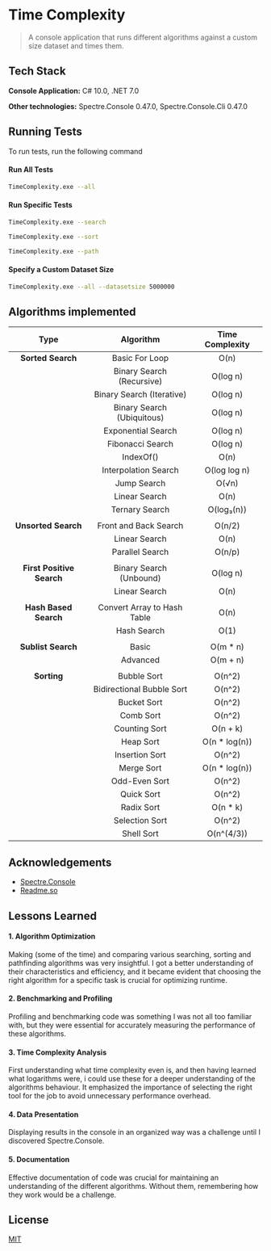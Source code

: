 
# Time Complexity

>A console application that runs different algorithms against a custom size dataset and times them.


## Tech Stack

**Console Application:** C# 10.0, .NET 7.0

**Other technologies:** Spectre.Console 0.47.0, Spectre.Console.Cli 0.47.0


## Running Tests

To run tests, run the following command

#### Run All Tests
```bash
TimeComplexity.exe --all
```

#### Run Specific Tests

```bash
TimeComplexity.exe --search
```

```bash
TimeComplexity.exe --sort
```

```bash
TimeComplexity.exe --path
```

#### Specify a Custom Dataset Size

```bash
TimeComplexity.exe --all --datasetsize 5000000
```
## Algorithms implemented
| **Type** | **Algorithm** | **Time Complexity** |
|:---:|:---:|:---:|
| **Sorted Search** | Basic For Loop | O(n) |
|  | Binary Search (Recursive) | O(log n) |
|  | Binary Search (Iterative) | O(log n) |
|  | Binary Search (Ubiquitous) | O(log n) |
|  | Exponential Search | O(log n) |
|  | Fibonacci Search | O(log n) |
|  | IndexOf() | O(n) |
|  | Interpolation Search | O(log log n) |
|  | Jump Search | O(√n) |
|  | Linear Search | O(n) |
|  | Ternary Search | O(log₃(n)) |
|  |  |  |
| **Unsorted Search** | Front and Back Search | O(n/2) |
|  | Linear Search | O(n) |
|  | Parallel Search | O(n/p) |
|  |  |  |
| **First Positive Search** | Binary Search (Unbound) | O(log n) |
|  | Linear Search | O(n) |
|  |  |  |
| **Hash Based Search** | Convert Array to Hash Table | O(n) |
|  | Hash Search | O(1) |
|  |  |  |
| **Sublist Search** | Basic | O(m * n) |
|  | Advanced | O(m + n) |
|  |  |  |
| **Sorting** | Bubble Sort | O(n^2) |
|  | Bidirectional Bubble Sort | O(n^2) |
|  | Bucket Sort | O(n^2) |
|  | Comb Sort | O(n^2) |
|  | Counting Sort | O(n + k) |
|  | Heap Sort | O(n * log(n)) |
|  | Insertion Sort | O(n^2) |
|  | Merge Sort | O(n * log(n)) |
|  | Odd-Even Sort | O(n^2) |
|  | Quick Sort | O(n^2) |
|  | Radix Sort | O(n * k) |
|  | Selection Sort | O(n^2) |
|  | Shell Sort | O(n^(4/3)) |

## Acknowledgements
 - [Spectre.Console](https://spectreconsole.net/)
 - [Readme.so](https://readme.so/)


## Lessons Learned

#### 1. Algorithm Optimization
Making (some of the time) and comparing various searching, sorting and pathfinding algorithms was very insightful. I got a better understanding of their characteristics and efficiency, and it became evident that choosing the right algorithm for a specific task is crucial for optimizing runtime.

#### 2. Benchmarking and Profiling
Profiling and benchmarking code was something I was not all too familiar with, but they were essential for accurately measuring the performance of these algorithms.

#### 3. Time Complexity Analysis
First understanding what time complexity even is, and then having learned what logarithms were, i could use these for a deeper understanding of the algorithms behaviour. It emphasized the importance of selecting the right tool for the job to avoid unnecessary performance overhead.

#### 4. Data Presentation
Displaying results in the console in an organized way was a challenge until I discovered Spectre.Console.


#### 5. Documentation
Effective documentation of code was crucial for maintaining an understanding of the different algorithms. Without them, remembering how they work would be a challenge.
## License

[MIT](https://choosealicense.com/licenses/mit/)


